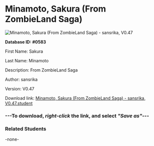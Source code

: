 # Minamoto, Sakura (From ZombieLand Saga)

<img src="Files/Minamoto, Sakura (From ZombieLand Saga).png" title="Minamoto, Sakura (From ZombieLand Saga) - sansrika, V0.47">

**Database ID: #0583**

First Name: Sakura

Last Name: Minamoto

Description: From ZombieLand Saga

Author: sansrika

Version: V0.47

Download link: <a href="https://raw.githubusercontent.com/Arbiter1223/Daigaku-Gurashi-Custom-Students/master/Files/Student Files/Minamoto%2C%20Sakura%20(From%20ZombieLand%20Saga)%20-%20sansrika%2C%20V0.47.student">Minamoto, Sakura (From ZombieLand Saga) - sansrika, V0.47.student</a>

### ---**To download, _right-click_ the link, and select _"Save as"_**---

### Related Students

-none-
